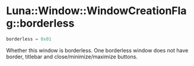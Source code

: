 # Luna::Window::WindowCreationFlag::borderless

```c++
borderless = 0x01
```

Whether this window is borderless. One borderless window does not have border, titlebar and close/minimize/maximize buttons. 


